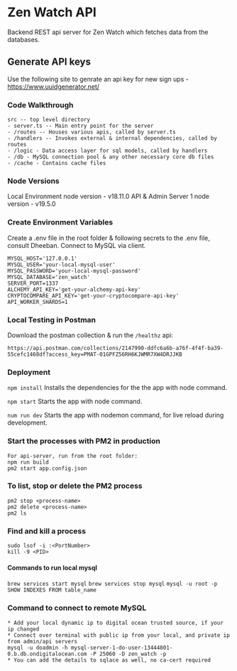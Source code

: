 # Zen Watch API
Backend REST api server for Zen Watch which fetches data from the databases.

## Generate API keys
Use the following site to genrate an api key for new sign ups - https://www.uuidgenerator.net/

### Code Walkthrough
```
src -- top level directory
- server.ts -- Main entry point for the server
- /routes -- Houses various apis, called by server.ts
- /handlers -- Invokes external & internal dependencies, called by routes
- /logic - Data access layer for sql models, called by handlers
- /db - MySQL connection pool & any other necessary core db files
- /cache - Contains cache files
```
### Node Versions
Local Environment node version - v18.11.0
API & Admin Server 1 node version - v19.5.0

### Create Environment Variables
Create a .env file in the root folder & following secrets to the .env file, consult Dheeban.
Connect to MySQL via client.
```
MYSQL_HOST='127.0.0.1'
MYSQL_USER='your-local-mysql-user'
MYSQL_PASSWORD='your-local-mysql-password'
MYSQL_DATABASE='zen_watch'
SERVER_PORT=1337
ALCHEMY_API_KEY='get-your-alchemy-api-key'
CRYPTOCOMPARE_API_KEY='get-your-cryptocompare-api-key'
API_WORKER_SHARDS=1
```

### Local Testing in Postman
Download the postman collection & run the `/healthz` api:
```
https://api.postman.com/collections/2147990-ddfc6a6b-a76f-4f4f-ba39-55cefc1468df?access_key=PMAT-01GPFZ56RH6KJWMR7XW4DRJJKB
```

### Deployment
``` npm install ```
Installs the dependencies for the the app with node command.

``` npm start ```
Starts the app with node command.

``` num run dev ```
Starts the app with nodemon command, for live reload during development.

### Start the processes with PM2 in production
```
For api-server, run from the root folder: 
npm run build
pm2 start app.config.json
```

### To list, stop or delete the PM2 process
```
pm2 stop <process-name>
pm2 delete <process-name>
pm2 ls
```

### Find and kill a process
```
sudo lsof -i :<PortNumber>
kill -9 <PID>
```

#### Commands to run local mysql
``` brew services start mysql ```
``` brew services stop mysql ```
``` mysql -u root -p ```
``` SHOW INDEXES FROM table_name ```

### Command to connect to remote MySQL
```
* Add your local dynamic ip to digital ocean trusted source, if your ip changed
* Connect over terminal with public ip from your local, and private ip from admin/api servers
mysql -u doadmin -h mysql-server-1-do-user-13444801-0.b.db.ondigitalocean.com -P 25060 -D zen_watch -p
* You can add the details to sqlace as well, no ca-cert required
```